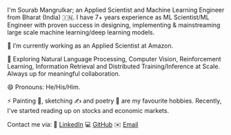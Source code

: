 I'm Sourab Mangrulkar; an Applied Scientist and Machine Learning Engineer from Bharat (India) 🇮🇳. I have 7+ years experience as ML Scientist/ML Engineer with proven success in designing, implementing & mainstreaming large scale machine learning/deep learning models.

🔭 I’m currently working as an Applied Scientist at Amazon.

🌱 Exploring Natural Language Processing, Computer Vision, Reinforcement Learning, Information Retrieval and Distributed Training/Inference at Scale. Always up for meaningful collaboration.

😄 Pronouns: He/His/Him.

⚡ Painting 🎨, sketching ✍️ and poetry 📝 are my favourite hobbies. Recently, I've started reading up on stocks and economic markets.

Contact me via:
🔗 [LinkedIn](https://www.linkedin.com/in/sourab-m)
💻 [GitHub](https://www.github.com/pacman100)
✉️ [Email](mailto:sourabmangrulkar@outlook.com)